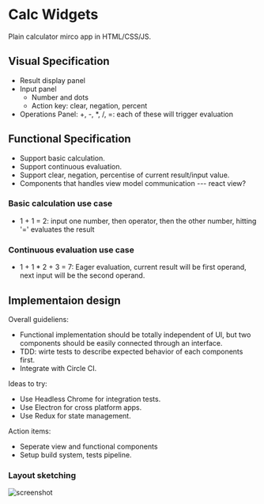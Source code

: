 # Calc Widgets

Plain calculator mirco app in HTML/CSS/JS.

## Visual Specification
- Result display panel
- Input panel
  - Number and dots
  - Action key: clear, negation, percent
- Operations Panel: +, -, *, /, =: each of these will trigger evaluation

## Functional Specification
- Support basic calculation.
- Support continuous evaluation.
- Support clear, negation, percentise of current result/input value.
- Components that handles view model communication --- react view?


### Basic calculation use case
- 1 + 1 = 2: input one number, then operator, then the other number, hitting '=' evaluates the result

### Continuous evaluation use case
- 1 + 1 * 2 + 3 = 7: Eager evaluation, current result will be first operand, next input will be the second operand.


## Implementaion design

Overall guideliens:
- Functional implementation should be totally independent of UI, but two components should be easily connected through an interface.
- TDD: wirte tests to describe expected behavior of each components first.
- Integrate with Circle CI.

Ideas to try:
- Use Headless Chrome for integration tests.
- Use Electron for cross platform apps.
- Use Redux for state management.


Action items:
- Seperate view and functional components
- Setup build system, tests pipeline.

### Layout sketching
![screenshot](https://raw.githubusercontent.com/shogunsea/calculator/master/spec/calculator.png)

